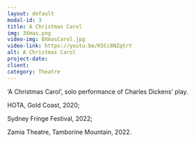 ```yaml
---
layout: default
modal-id: 3
title: A Christmas Carol
img: 3Xmas.png
video-img: BXmasCarol.jpg
video-link: https://youtu.be/K5Cc8NZqtrY
alt: A Christmas Carol
project-date: 
client:
category: Theatre
---
```


‘A Christmas Carol’, solo performance of Charles Dickens’ play. 

HOTA, Gold Coast, 2020;

Sydney Fringe Festival, 2022;

Zamia Theatre, Tamborine Mountain, 2022.
